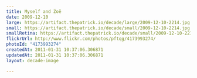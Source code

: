 ```yaml
---
title: Myself and Zoë
date: 2009-12-10
large: https://artifact.thepatrick.io/decade/large/2009-12-10-2214.jpg
small: https://artifact.thepatrick.io/decade/small/2009-12-10-2214.jpg
smallRetina: https://artifact.thepatrick.io/decade/small/2009-12-10-2214@2x.jpg
flickrUrl: http://www.flickr.com/photos/pftqg/4173993274/
photoId: "4173993274"
createdAt: 2011-01-31 10:37:06.306871
updatedAt: 2011-01-31 10:37:06.306871
layout: decade-image

---
```


